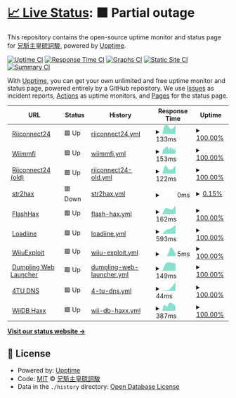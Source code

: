 # [📈 Live Status](https://Exorcism0666.github.io/upptime): <!--live status--> **🟧 Partial outage**

This repository contains the open-source uptime monitor and status page for [兄駈主皇硫詞駿](https://Exorcism0666.github.io/upptime), powered by [Upptime](https://github.com/upptime/upptime).

[![Uptime CI](https://github.com/Exorcism0666/upptime/workflows/Uptime%20CI/badge.svg)](https://github.com/Exorcism0666/upptime/actions?query=workflow%3A%22Uptime+CI%22)
[![Response Time CI](https://github.com/Exorcism0666/upptime/workflows/Response%20Time%20CI/badge.svg)](https://github.com/Exorcism0666/upptime/actions?query=workflow%3A%22Response+Time+CI%22)
[![Graphs CI](https://github.com/Exorcism0666/upptime/workflows/Graphs%20CI/badge.svg)](https://github.com/Exorcism0666/upptime/actions?query=workflow%3A%22Graphs+CI%22)
[![Static Site CI](https://github.com/Exorcism0666/upptime/workflows/Static%20Site%20CI/badge.svg)](https://github.com/Exorcism0666/upptime/actions?query=workflow%3A%22Static+Site+CI%22)
[![Summary CI](https://github.com/Exorcism0666/upptime/workflows/Summary%20CI/badge.svg)](https://github.com/Exorcism0666/upptime/actions?query=workflow%3A%22Summary+CI%22)

With [Upptime](https://upptime.js.org), you can get your own unlimited and free uptime monitor and status page, powered entirely by a GitHub repository. We use [Issues](https://github.com/Exorcism0666/upptime/issues) as incident reports, [Actions](https://github.com/Exorcism0666/upptime/actions) as uptime monitors, and [Pages](https://Exorcism0666.github.io/upptime) for the status page.

<!--start: status pages-->
<!-- This summary is generated by Upptime (https://github.com/upptime/upptime) -->
<!-- Do not edit this manually, your changes will be overwritten -->
<!-- prettier-ignore -->
| URL | Status | History | Response Time | Uptime |
| --- | ------ | ------- | ------------- | ------ |
| <img alt="" src="https://favicons.githubusercontent.com/null" height="13"> [Riiconnect24](167.86.108.126) | 🟩 Up | [riiconnect24.yml](https://github.com/Exorcism0666/UpTime/commits/HEAD/history/riiconnect24.yml) | <details><summary><img alt="Response time graph" src="./graphs/riiconnect24/response-time-week.png" height="20"> 133ms</summary><br><a href="https://exorcism0666.github.io/UpTime/history/riiconnect24"><img alt="Response time 133" src="https://img.shields.io/endpoint?url=https%3A%2F%2Fraw.githubusercontent.com%2FExorcism0666%2FUpTime%2FHEAD%2Fapi%2Friiconnect24%2Fresponse-time.json"></a><br><a href="https://exorcism0666.github.io/UpTime/history/riiconnect24"><img alt="24-hour response time 133" src="https://img.shields.io/endpoint?url=https%3A%2F%2Fraw.githubusercontent.com%2FExorcism0666%2FUpTime%2FHEAD%2Fapi%2Friiconnect24%2Fresponse-time-day.json"></a><br><a href="https://exorcism0666.github.io/UpTime/history/riiconnect24"><img alt="7-day response time 133" src="https://img.shields.io/endpoint?url=https%3A%2F%2Fraw.githubusercontent.com%2FExorcism0666%2FUpTime%2FHEAD%2Fapi%2Friiconnect24%2Fresponse-time-week.json"></a><br><a href="https://exorcism0666.github.io/UpTime/history/riiconnect24"><img alt="30-day response time 133" src="https://img.shields.io/endpoint?url=https%3A%2F%2Fraw.githubusercontent.com%2FExorcism0666%2FUpTime%2FHEAD%2Fapi%2Friiconnect24%2Fresponse-time-month.json"></a><br><a href="https://exorcism0666.github.io/UpTime/history/riiconnect24"><img alt="1-year response time 133" src="https://img.shields.io/endpoint?url=https%3A%2F%2Fraw.githubusercontent.com%2FExorcism0666%2FUpTime%2FHEAD%2Fapi%2Friiconnect24%2Fresponse-time-year.json"></a></details> | <details><summary><a href="https://exorcism0666.github.io/UpTime/history/riiconnect24">100.00%</a></summary><a href="https://exorcism0666.github.io/UpTime/history/riiconnect24"><img alt="All-time uptime 100.00%" src="https://img.shields.io/endpoint?url=https%3A%2F%2Fraw.githubusercontent.com%2FExorcism0666%2FUpTime%2FHEAD%2Fapi%2Friiconnect24%2Fuptime.json"></a><br><a href="https://exorcism0666.github.io/UpTime/history/riiconnect24"><img alt="24-hour uptime 100.00%" src="https://img.shields.io/endpoint?url=https%3A%2F%2Fraw.githubusercontent.com%2FExorcism0666%2FUpTime%2FHEAD%2Fapi%2Friiconnect24%2Fuptime-day.json"></a><br><a href="https://exorcism0666.github.io/UpTime/history/riiconnect24"><img alt="7-day uptime 100.00%" src="https://img.shields.io/endpoint?url=https%3A%2F%2Fraw.githubusercontent.com%2FExorcism0666%2FUpTime%2FHEAD%2Fapi%2Friiconnect24%2Fuptime-week.json"></a><br><a href="https://exorcism0666.github.io/UpTime/history/riiconnect24"><img alt="30-day uptime 100.00%" src="https://img.shields.io/endpoint?url=https%3A%2F%2Fraw.githubusercontent.com%2FExorcism0666%2FUpTime%2FHEAD%2Fapi%2Friiconnect24%2Fuptime-month.json"></a><br><a href="https://exorcism0666.github.io/UpTime/history/riiconnect24"><img alt="1-year uptime 100.00%" src="https://img.shields.io/endpoint?url=https%3A%2F%2Fraw.githubusercontent.com%2FExorcism0666%2FUpTime%2FHEAD%2Fapi%2Friiconnect24%2Fuptime-year.json"></a></details>
| <img alt="" src="https://favicons.githubusercontent.com/null" height="13"> [Wiimmfi](95.217.77.181) | 🟩 Up | [wiimmfi.yml](https://github.com/Exorcism0666/UpTime/commits/HEAD/history/wiimmfi.yml) | <details><summary><img alt="Response time graph" src="./graphs/wiimmfi/response-time-week.png" height="20"> 153ms</summary><br><a href="https://exorcism0666.github.io/UpTime/history/wiimmfi"><img alt="Response time 153" src="https://img.shields.io/endpoint?url=https%3A%2F%2Fraw.githubusercontent.com%2FExorcism0666%2FUpTime%2FHEAD%2Fapi%2Fwiimmfi%2Fresponse-time.json"></a><br><a href="https://exorcism0666.github.io/UpTime/history/wiimmfi"><img alt="24-hour response time 153" src="https://img.shields.io/endpoint?url=https%3A%2F%2Fraw.githubusercontent.com%2FExorcism0666%2FUpTime%2FHEAD%2Fapi%2Fwiimmfi%2Fresponse-time-day.json"></a><br><a href="https://exorcism0666.github.io/UpTime/history/wiimmfi"><img alt="7-day response time 153" src="https://img.shields.io/endpoint?url=https%3A%2F%2Fraw.githubusercontent.com%2FExorcism0666%2FUpTime%2FHEAD%2Fapi%2Fwiimmfi%2Fresponse-time-week.json"></a><br><a href="https://exorcism0666.github.io/UpTime/history/wiimmfi"><img alt="30-day response time 153" src="https://img.shields.io/endpoint?url=https%3A%2F%2Fraw.githubusercontent.com%2FExorcism0666%2FUpTime%2FHEAD%2Fapi%2Fwiimmfi%2Fresponse-time-month.json"></a><br><a href="https://exorcism0666.github.io/UpTime/history/wiimmfi"><img alt="1-year response time 153" src="https://img.shields.io/endpoint?url=https%3A%2F%2Fraw.githubusercontent.com%2FExorcism0666%2FUpTime%2FHEAD%2Fapi%2Fwiimmfi%2Fresponse-time-year.json"></a></details> | <details><summary><a href="https://exorcism0666.github.io/UpTime/history/wiimmfi">100.00%</a></summary><a href="https://exorcism0666.github.io/UpTime/history/wiimmfi"><img alt="All-time uptime 100.00%" src="https://img.shields.io/endpoint?url=https%3A%2F%2Fraw.githubusercontent.com%2FExorcism0666%2FUpTime%2FHEAD%2Fapi%2Fwiimmfi%2Fuptime.json"></a><br><a href="https://exorcism0666.github.io/UpTime/history/wiimmfi"><img alt="24-hour uptime 100.00%" src="https://img.shields.io/endpoint?url=https%3A%2F%2Fraw.githubusercontent.com%2FExorcism0666%2FUpTime%2FHEAD%2Fapi%2Fwiimmfi%2Fuptime-day.json"></a><br><a href="https://exorcism0666.github.io/UpTime/history/wiimmfi"><img alt="7-day uptime 100.00%" src="https://img.shields.io/endpoint?url=https%3A%2F%2Fraw.githubusercontent.com%2FExorcism0666%2FUpTime%2FHEAD%2Fapi%2Fwiimmfi%2Fuptime-week.json"></a><br><a href="https://exorcism0666.github.io/UpTime/history/wiimmfi"><img alt="30-day uptime 100.00%" src="https://img.shields.io/endpoint?url=https%3A%2F%2Fraw.githubusercontent.com%2FExorcism0666%2FUpTime%2FHEAD%2Fapi%2Fwiimmfi%2Fuptime-month.json"></a><br><a href="https://exorcism0666.github.io/UpTime/history/wiimmfi"><img alt="1-year uptime 100.00%" src="https://img.shields.io/endpoint?url=https%3A%2F%2Fraw.githubusercontent.com%2FExorcism0666%2FUpTime%2FHEAD%2Fapi%2Fwiimmfi%2Fuptime-year.json"></a></details>
| <img alt="" src="https://favicons.githubusercontent.com/null" height="13"> [Riiconnect24 (old)](164.132.44.106) | 🟩 Up | [riiconnect24-old.yml](https://github.com/Exorcism0666/UpTime/commits/HEAD/history/riiconnect24-old.yml) | <details><summary><img alt="Response time graph" src="./graphs/riiconnect24-old/response-time-week.png" height="20"> 122ms</summary><br><a href="https://exorcism0666.github.io/UpTime/history/riiconnect24-old"><img alt="Response time 122" src="https://img.shields.io/endpoint?url=https%3A%2F%2Fraw.githubusercontent.com%2FExorcism0666%2FUpTime%2FHEAD%2Fapi%2Friiconnect24-old%2Fresponse-time.json"></a><br><a href="https://exorcism0666.github.io/UpTime/history/riiconnect24-old"><img alt="24-hour response time 122" src="https://img.shields.io/endpoint?url=https%3A%2F%2Fraw.githubusercontent.com%2FExorcism0666%2FUpTime%2FHEAD%2Fapi%2Friiconnect24-old%2Fresponse-time-day.json"></a><br><a href="https://exorcism0666.github.io/UpTime/history/riiconnect24-old"><img alt="7-day response time 122" src="https://img.shields.io/endpoint?url=https%3A%2F%2Fraw.githubusercontent.com%2FExorcism0666%2FUpTime%2FHEAD%2Fapi%2Friiconnect24-old%2Fresponse-time-week.json"></a><br><a href="https://exorcism0666.github.io/UpTime/history/riiconnect24-old"><img alt="30-day response time 122" src="https://img.shields.io/endpoint?url=https%3A%2F%2Fraw.githubusercontent.com%2FExorcism0666%2FUpTime%2FHEAD%2Fapi%2Friiconnect24-old%2Fresponse-time-month.json"></a><br><a href="https://exorcism0666.github.io/UpTime/history/riiconnect24-old"><img alt="1-year response time 122" src="https://img.shields.io/endpoint?url=https%3A%2F%2Fraw.githubusercontent.com%2FExorcism0666%2FUpTime%2FHEAD%2Fapi%2Friiconnect24-old%2Fresponse-time-year.json"></a></details> | <details><summary><a href="https://exorcism0666.github.io/UpTime/history/riiconnect24-old">100.00%</a></summary><a href="https://exorcism0666.github.io/UpTime/history/riiconnect24-old"><img alt="All-time uptime 100.00%" src="https://img.shields.io/endpoint?url=https%3A%2F%2Fraw.githubusercontent.com%2FExorcism0666%2FUpTime%2FHEAD%2Fapi%2Friiconnect24-old%2Fuptime.json"></a><br><a href="https://exorcism0666.github.io/UpTime/history/riiconnect24-old"><img alt="24-hour uptime 100.00%" src="https://img.shields.io/endpoint?url=https%3A%2F%2Fraw.githubusercontent.com%2FExorcism0666%2FUpTime%2FHEAD%2Fapi%2Friiconnect24-old%2Fuptime-day.json"></a><br><a href="https://exorcism0666.github.io/UpTime/history/riiconnect24-old"><img alt="7-day uptime 100.00%" src="https://img.shields.io/endpoint?url=https%3A%2F%2Fraw.githubusercontent.com%2FExorcism0666%2FUpTime%2FHEAD%2Fapi%2Friiconnect24-old%2Fuptime-week.json"></a><br><a href="https://exorcism0666.github.io/UpTime/history/riiconnect24-old"><img alt="30-day uptime 100.00%" src="https://img.shields.io/endpoint?url=https%3A%2F%2Fraw.githubusercontent.com%2FExorcism0666%2FUpTime%2FHEAD%2Fapi%2Friiconnect24-old%2Fuptime-month.json"></a><br><a href="https://exorcism0666.github.io/UpTime/history/riiconnect24-old"><img alt="1-year uptime 100.00%" src="https://img.shields.io/endpoint?url=https%3A%2F%2Fraw.githubusercontent.com%2FExorcism0666%2FUpTime%2FHEAD%2Fapi%2Friiconnect24-old%2Fuptime-year.json"></a></details>
| <img alt="" src="https://favicons.githubusercontent.com/null" height="13"> [str2hax](18.188.135.9) | 🟥 Down | [str2hax.yml](https://github.com/Exorcism0666/UpTime/commits/HEAD/history/str2hax.yml) | <details><summary><img alt="Response time graph" src="./graphs/str2hax/response-time-week.png" height="20"> 0ms</summary><br><a href="https://exorcism0666.github.io/UpTime/history/str2hax"><img alt="Response time 0" src="https://img.shields.io/endpoint?url=https%3A%2F%2Fraw.githubusercontent.com%2FExorcism0666%2FUpTime%2FHEAD%2Fapi%2Fstr2hax%2Fresponse-time.json"></a><br><a href="https://exorcism0666.github.io/UpTime/history/str2hax"><img alt="24-hour response time 0" src="https://img.shields.io/endpoint?url=https%3A%2F%2Fraw.githubusercontent.com%2FExorcism0666%2FUpTime%2FHEAD%2Fapi%2Fstr2hax%2Fresponse-time-day.json"></a><br><a href="https://exorcism0666.github.io/UpTime/history/str2hax"><img alt="7-day response time 0" src="https://img.shields.io/endpoint?url=https%3A%2F%2Fraw.githubusercontent.com%2FExorcism0666%2FUpTime%2FHEAD%2Fapi%2Fstr2hax%2Fresponse-time-week.json"></a><br><a href="https://exorcism0666.github.io/UpTime/history/str2hax"><img alt="30-day response time 0" src="https://img.shields.io/endpoint?url=https%3A%2F%2Fraw.githubusercontent.com%2FExorcism0666%2FUpTime%2FHEAD%2Fapi%2Fstr2hax%2Fresponse-time-month.json"></a><br><a href="https://exorcism0666.github.io/UpTime/history/str2hax"><img alt="1-year response time 0" src="https://img.shields.io/endpoint?url=https%3A%2F%2Fraw.githubusercontent.com%2FExorcism0666%2FUpTime%2FHEAD%2Fapi%2Fstr2hax%2Fresponse-time-year.json"></a></details> | <details><summary><a href="https://exorcism0666.github.io/UpTime/history/str2hax">0.15%</a></summary><a href="https://exorcism0666.github.io/UpTime/history/str2hax"><img alt="All-time uptime 0.15%" src="https://img.shields.io/endpoint?url=https%3A%2F%2Fraw.githubusercontent.com%2FExorcism0666%2FUpTime%2FHEAD%2Fapi%2Fstr2hax%2Fuptime.json"></a><br><a href="https://exorcism0666.github.io/UpTime/history/str2hax"><img alt="24-hour uptime 0.15%" src="https://img.shields.io/endpoint?url=https%3A%2F%2Fraw.githubusercontent.com%2FExorcism0666%2FUpTime%2FHEAD%2Fapi%2Fstr2hax%2Fuptime-day.json"></a><br><a href="https://exorcism0666.github.io/UpTime/history/str2hax"><img alt="7-day uptime 0.15%" src="https://img.shields.io/endpoint?url=https%3A%2F%2Fraw.githubusercontent.com%2FExorcism0666%2FUpTime%2FHEAD%2Fapi%2Fstr2hax%2Fuptime-week.json"></a><br><a href="https://exorcism0666.github.io/UpTime/history/str2hax"><img alt="30-day uptime 0.15%" src="https://img.shields.io/endpoint?url=https%3A%2F%2Fraw.githubusercontent.com%2FExorcism0666%2FUpTime%2FHEAD%2Fapi%2Fstr2hax%2Fuptime-month.json"></a><br><a href="https://exorcism0666.github.io/UpTime/history/str2hax"><img alt="1-year uptime 0.15%" src="https://img.shields.io/endpoint?url=https%3A%2F%2Fraw.githubusercontent.com%2FExorcism0666%2FUpTime%2FHEAD%2Fapi%2Fstr2hax%2Fuptime-year.json"></a></details>
| <img alt="" src="https://favicons.githubusercontent.com/flashhax.com" height="13"> [FlashHax](https://flashhax.com/) | 🟩 Up | [flash-hax.yml](https://github.com/Exorcism0666/UpTime/commits/HEAD/history/flash-hax.yml) | <details><summary><img alt="Response time graph" src="./graphs/flash-hax/response-time-week.png" height="20"> 162ms</summary><br><a href="https://exorcism0666.github.io/UpTime/history/flash-hax"><img alt="Response time 162" src="https://img.shields.io/endpoint?url=https%3A%2F%2Fraw.githubusercontent.com%2FExorcism0666%2FUpTime%2FHEAD%2Fapi%2Fflash-hax%2Fresponse-time.json"></a><br><a href="https://exorcism0666.github.io/UpTime/history/flash-hax"><img alt="24-hour response time 162" src="https://img.shields.io/endpoint?url=https%3A%2F%2Fraw.githubusercontent.com%2FExorcism0666%2FUpTime%2FHEAD%2Fapi%2Fflash-hax%2Fresponse-time-day.json"></a><br><a href="https://exorcism0666.github.io/UpTime/history/flash-hax"><img alt="7-day response time 162" src="https://img.shields.io/endpoint?url=https%3A%2F%2Fraw.githubusercontent.com%2FExorcism0666%2FUpTime%2FHEAD%2Fapi%2Fflash-hax%2Fresponse-time-week.json"></a><br><a href="https://exorcism0666.github.io/UpTime/history/flash-hax"><img alt="30-day response time 162" src="https://img.shields.io/endpoint?url=https%3A%2F%2Fraw.githubusercontent.com%2FExorcism0666%2FUpTime%2FHEAD%2Fapi%2Fflash-hax%2Fresponse-time-month.json"></a><br><a href="https://exorcism0666.github.io/UpTime/history/flash-hax"><img alt="1-year response time 162" src="https://img.shields.io/endpoint?url=https%3A%2F%2Fraw.githubusercontent.com%2FExorcism0666%2FUpTime%2FHEAD%2Fapi%2Fflash-hax%2Fresponse-time-year.json"></a></details> | <details><summary><a href="https://exorcism0666.github.io/UpTime/history/flash-hax">100.00%</a></summary><a href="https://exorcism0666.github.io/UpTime/history/flash-hax"><img alt="All-time uptime 100.00%" src="https://img.shields.io/endpoint?url=https%3A%2F%2Fraw.githubusercontent.com%2FExorcism0666%2FUpTime%2FHEAD%2Fapi%2Fflash-hax%2Fuptime.json"></a><br><a href="https://exorcism0666.github.io/UpTime/history/flash-hax"><img alt="24-hour uptime 100.00%" src="https://img.shields.io/endpoint?url=https%3A%2F%2Fraw.githubusercontent.com%2FExorcism0666%2FUpTime%2FHEAD%2Fapi%2Fflash-hax%2Fuptime-day.json"></a><br><a href="https://exorcism0666.github.io/UpTime/history/flash-hax"><img alt="7-day uptime 100.00%" src="https://img.shields.io/endpoint?url=https%3A%2F%2Fraw.githubusercontent.com%2FExorcism0666%2FUpTime%2FHEAD%2Fapi%2Fflash-hax%2Fuptime-week.json"></a><br><a href="https://exorcism0666.github.io/UpTime/history/flash-hax"><img alt="30-day uptime 100.00%" src="https://img.shields.io/endpoint?url=https%3A%2F%2Fraw.githubusercontent.com%2FExorcism0666%2FUpTime%2FHEAD%2Fapi%2Fflash-hax%2Fuptime-month.json"></a><br><a href="https://exorcism0666.github.io/UpTime/history/flash-hax"><img alt="1-year uptime 100.00%" src="https://img.shields.io/endpoint?url=https%3A%2F%2Fraw.githubusercontent.com%2FExorcism0666%2FUpTime%2FHEAD%2Fapi%2Fflash-hax%2Fuptime-year.json"></a></details>
| <img alt="" src="https://favicons.githubusercontent.com/null" height="13"> [Loadiine](loadiine.ovh) | 🟩 Up | [loadiine.yml](https://github.com/Exorcism0666/UpTime/commits/HEAD/history/loadiine.yml) | <details><summary><img alt="Response time graph" src="./graphs/loadiine/response-time-week.png" height="20"> 593ms</summary><br><a href="https://exorcism0666.github.io/UpTime/history/loadiine"><img alt="Response time 593" src="https://img.shields.io/endpoint?url=https%3A%2F%2Fraw.githubusercontent.com%2FExorcism0666%2FUpTime%2FHEAD%2Fapi%2Floadiine%2Fresponse-time.json"></a><br><a href="https://exorcism0666.github.io/UpTime/history/loadiine"><img alt="24-hour response time 593" src="https://img.shields.io/endpoint?url=https%3A%2F%2Fraw.githubusercontent.com%2FExorcism0666%2FUpTime%2FHEAD%2Fapi%2Floadiine%2Fresponse-time-day.json"></a><br><a href="https://exorcism0666.github.io/UpTime/history/loadiine"><img alt="7-day response time 593" src="https://img.shields.io/endpoint?url=https%3A%2F%2Fraw.githubusercontent.com%2FExorcism0666%2FUpTime%2FHEAD%2Fapi%2Floadiine%2Fresponse-time-week.json"></a><br><a href="https://exorcism0666.github.io/UpTime/history/loadiine"><img alt="30-day response time 593" src="https://img.shields.io/endpoint?url=https%3A%2F%2Fraw.githubusercontent.com%2FExorcism0666%2FUpTime%2FHEAD%2Fapi%2Floadiine%2Fresponse-time-month.json"></a><br><a href="https://exorcism0666.github.io/UpTime/history/loadiine"><img alt="1-year response time 593" src="https://img.shields.io/endpoint?url=https%3A%2F%2Fraw.githubusercontent.com%2FExorcism0666%2FUpTime%2FHEAD%2Fapi%2Floadiine%2Fresponse-time-year.json"></a></details> | <details><summary><a href="https://exorcism0666.github.io/UpTime/history/loadiine">100.00%</a></summary><a href="https://exorcism0666.github.io/UpTime/history/loadiine"><img alt="All-time uptime 100.00%" src="https://img.shields.io/endpoint?url=https%3A%2F%2Fraw.githubusercontent.com%2FExorcism0666%2FUpTime%2FHEAD%2Fapi%2Floadiine%2Fuptime.json"></a><br><a href="https://exorcism0666.github.io/UpTime/history/loadiine"><img alt="24-hour uptime 100.00%" src="https://img.shields.io/endpoint?url=https%3A%2F%2Fraw.githubusercontent.com%2FExorcism0666%2FUpTime%2FHEAD%2Fapi%2Floadiine%2Fuptime-day.json"></a><br><a href="https://exorcism0666.github.io/UpTime/history/loadiine"><img alt="7-day uptime 100.00%" src="https://img.shields.io/endpoint?url=https%3A%2F%2Fraw.githubusercontent.com%2FExorcism0666%2FUpTime%2FHEAD%2Fapi%2Floadiine%2Fuptime-week.json"></a><br><a href="https://exorcism0666.github.io/UpTime/history/loadiine"><img alt="30-day uptime 100.00%" src="https://img.shields.io/endpoint?url=https%3A%2F%2Fraw.githubusercontent.com%2FExorcism0666%2FUpTime%2FHEAD%2Fapi%2Floadiine%2Fuptime-month.json"></a><br><a href="https://exorcism0666.github.io/UpTime/history/loadiine"><img alt="1-year uptime 100.00%" src="https://img.shields.io/endpoint?url=https%3A%2F%2Fraw.githubusercontent.com%2FExorcism0666%2FUpTime%2FHEAD%2Fapi%2Floadiine%2Fuptime-year.json"></a></details>
| <img alt="" src="https://favicons.githubusercontent.com/wiiuexploit.xyz" height="13"> [WiiuExploit](http://wiiuexploit.xyz) | 🟩 Up | [wiiu-exploit.yml](https://github.com/Exorcism0666/UpTime/commits/HEAD/history/wiiu-exploit.yml) | <details><summary><img alt="Response time graph" src="./graphs/wiiu-exploit/response-time-week.png" height="20"> 5ms</summary><br><a href="https://exorcism0666.github.io/UpTime/history/wiiu-exploit"><img alt="Response time 5" src="https://img.shields.io/endpoint?url=https%3A%2F%2Fraw.githubusercontent.com%2FExorcism0666%2FUpTime%2FHEAD%2Fapi%2Fwiiu-exploit%2Fresponse-time.json"></a><br><a href="https://exorcism0666.github.io/UpTime/history/wiiu-exploit"><img alt="24-hour response time 5" src="https://img.shields.io/endpoint?url=https%3A%2F%2Fraw.githubusercontent.com%2FExorcism0666%2FUpTime%2FHEAD%2Fapi%2Fwiiu-exploit%2Fresponse-time-day.json"></a><br><a href="https://exorcism0666.github.io/UpTime/history/wiiu-exploit"><img alt="7-day response time 5" src="https://img.shields.io/endpoint?url=https%3A%2F%2Fraw.githubusercontent.com%2FExorcism0666%2FUpTime%2FHEAD%2Fapi%2Fwiiu-exploit%2Fresponse-time-week.json"></a><br><a href="https://exorcism0666.github.io/UpTime/history/wiiu-exploit"><img alt="30-day response time 5" src="https://img.shields.io/endpoint?url=https%3A%2F%2Fraw.githubusercontent.com%2FExorcism0666%2FUpTime%2FHEAD%2Fapi%2Fwiiu-exploit%2Fresponse-time-month.json"></a><br><a href="https://exorcism0666.github.io/UpTime/history/wiiu-exploit"><img alt="1-year response time 5" src="https://img.shields.io/endpoint?url=https%3A%2F%2Fraw.githubusercontent.com%2FExorcism0666%2FUpTime%2FHEAD%2Fapi%2Fwiiu-exploit%2Fresponse-time-year.json"></a></details> | <details><summary><a href="https://exorcism0666.github.io/UpTime/history/wiiu-exploit">100.00%</a></summary><a href="https://exorcism0666.github.io/UpTime/history/wiiu-exploit"><img alt="All-time uptime 100.00%" src="https://img.shields.io/endpoint?url=https%3A%2F%2Fraw.githubusercontent.com%2FExorcism0666%2FUpTime%2FHEAD%2Fapi%2Fwiiu-exploit%2Fuptime.json"></a><br><a href="https://exorcism0666.github.io/UpTime/history/wiiu-exploit"><img alt="24-hour uptime 100.00%" src="https://img.shields.io/endpoint?url=https%3A%2F%2Fraw.githubusercontent.com%2FExorcism0666%2FUpTime%2FHEAD%2Fapi%2Fwiiu-exploit%2Fuptime-day.json"></a><br><a href="https://exorcism0666.github.io/UpTime/history/wiiu-exploit"><img alt="7-day uptime 100.00%" src="https://img.shields.io/endpoint?url=https%3A%2F%2Fraw.githubusercontent.com%2FExorcism0666%2FUpTime%2FHEAD%2Fapi%2Fwiiu-exploit%2Fuptime-week.json"></a><br><a href="https://exorcism0666.github.io/UpTime/history/wiiu-exploit"><img alt="30-day uptime 100.00%" src="https://img.shields.io/endpoint?url=https%3A%2F%2Fraw.githubusercontent.com%2FExorcism0666%2FUpTime%2FHEAD%2Fapi%2Fwiiu-exploit%2Fuptime-month.json"></a><br><a href="https://exorcism0666.github.io/UpTime/history/wiiu-exploit"><img alt="1-year uptime 100.00%" src="https://img.shields.io/endpoint?url=https%3A%2F%2Fraw.githubusercontent.com%2FExorcism0666%2FUpTime%2FHEAD%2Fapi%2Fwiiu-exploit%2Fuptime-year.json"></a></details>
| <img alt="" src="https://favicons.githubusercontent.com/dumplingapp.com" height="13"> [Dumpling Web Launcher](https://dumplingapp.com/) | 🟩 Up | [dumpling-web-launcher.yml](https://github.com/Exorcism0666/UpTime/commits/HEAD/history/dumpling-web-launcher.yml) | <details><summary><img alt="Response time graph" src="./graphs/dumpling-web-launcher/response-time-week.png" height="20"> 149ms</summary><br><a href="https://exorcism0666.github.io/UpTime/history/dumpling-web-launcher"><img alt="Response time 149" src="https://img.shields.io/endpoint?url=https%3A%2F%2Fraw.githubusercontent.com%2FExorcism0666%2FUpTime%2FHEAD%2Fapi%2Fdumpling-web-launcher%2Fresponse-time.json"></a><br><a href="https://exorcism0666.github.io/UpTime/history/dumpling-web-launcher"><img alt="24-hour response time 149" src="https://img.shields.io/endpoint?url=https%3A%2F%2Fraw.githubusercontent.com%2FExorcism0666%2FUpTime%2FHEAD%2Fapi%2Fdumpling-web-launcher%2Fresponse-time-day.json"></a><br><a href="https://exorcism0666.github.io/UpTime/history/dumpling-web-launcher"><img alt="7-day response time 149" src="https://img.shields.io/endpoint?url=https%3A%2F%2Fraw.githubusercontent.com%2FExorcism0666%2FUpTime%2FHEAD%2Fapi%2Fdumpling-web-launcher%2Fresponse-time-week.json"></a><br><a href="https://exorcism0666.github.io/UpTime/history/dumpling-web-launcher"><img alt="30-day response time 149" src="https://img.shields.io/endpoint?url=https%3A%2F%2Fraw.githubusercontent.com%2FExorcism0666%2FUpTime%2FHEAD%2Fapi%2Fdumpling-web-launcher%2Fresponse-time-month.json"></a><br><a href="https://exorcism0666.github.io/UpTime/history/dumpling-web-launcher"><img alt="1-year response time 149" src="https://img.shields.io/endpoint?url=https%3A%2F%2Fraw.githubusercontent.com%2FExorcism0666%2FUpTime%2FHEAD%2Fapi%2Fdumpling-web-launcher%2Fresponse-time-year.json"></a></details> | <details><summary><a href="https://exorcism0666.github.io/UpTime/history/dumpling-web-launcher">100.00%</a></summary><a href="https://exorcism0666.github.io/UpTime/history/dumpling-web-launcher"><img alt="All-time uptime 100.00%" src="https://img.shields.io/endpoint?url=https%3A%2F%2Fraw.githubusercontent.com%2FExorcism0666%2FUpTime%2FHEAD%2Fapi%2Fdumpling-web-launcher%2Fuptime.json"></a><br><a href="https://exorcism0666.github.io/UpTime/history/dumpling-web-launcher"><img alt="24-hour uptime 100.00%" src="https://img.shields.io/endpoint?url=https%3A%2F%2Fraw.githubusercontent.com%2FExorcism0666%2FUpTime%2FHEAD%2Fapi%2Fdumpling-web-launcher%2Fuptime-day.json"></a><br><a href="https://exorcism0666.github.io/UpTime/history/dumpling-web-launcher"><img alt="7-day uptime 100.00%" src="https://img.shields.io/endpoint?url=https%3A%2F%2Fraw.githubusercontent.com%2FExorcism0666%2FUpTime%2FHEAD%2Fapi%2Fdumpling-web-launcher%2Fuptime-week.json"></a><br><a href="https://exorcism0666.github.io/UpTime/history/dumpling-web-launcher"><img alt="30-day uptime 100.00%" src="https://img.shields.io/endpoint?url=https%3A%2F%2Fraw.githubusercontent.com%2FExorcism0666%2FUpTime%2FHEAD%2Fapi%2Fdumpling-web-launcher%2Fuptime-month.json"></a><br><a href="https://exorcism0666.github.io/UpTime/history/dumpling-web-launcher"><img alt="1-year uptime 100.00%" src="https://img.shields.io/endpoint?url=https%3A%2F%2Fraw.githubusercontent.com%2FExorcism0666%2FUpTime%2FHEAD%2Fapi%2Fdumpling-web-launcher%2Fuptime-year.json"></a></details>
| <img alt="" src="https://favicons.githubusercontent.com/null" height="13"> [4TU DNS](45.55.142.122) | 🟩 Up | [4-tu-dns.yml](https://github.com/Exorcism0666/UpTime/commits/HEAD/history/4-tu-dns.yml) | <details><summary><img alt="Response time graph" src="./graphs/4-tu-dns/response-time-week.png" height="20"> 44ms</summary><br><a href="https://exorcism0666.github.io/UpTime/history/4-tu-dns"><img alt="Response time 44" src="https://img.shields.io/endpoint?url=https%3A%2F%2Fraw.githubusercontent.com%2FExorcism0666%2FUpTime%2FHEAD%2Fapi%2F4-tu-dns%2Fresponse-time.json"></a><br><a href="https://exorcism0666.github.io/UpTime/history/4-tu-dns"><img alt="24-hour response time 44" src="https://img.shields.io/endpoint?url=https%3A%2F%2Fraw.githubusercontent.com%2FExorcism0666%2FUpTime%2FHEAD%2Fapi%2F4-tu-dns%2Fresponse-time-day.json"></a><br><a href="https://exorcism0666.github.io/UpTime/history/4-tu-dns"><img alt="7-day response time 44" src="https://img.shields.io/endpoint?url=https%3A%2F%2Fraw.githubusercontent.com%2FExorcism0666%2FUpTime%2FHEAD%2Fapi%2F4-tu-dns%2Fresponse-time-week.json"></a><br><a href="https://exorcism0666.github.io/UpTime/history/4-tu-dns"><img alt="30-day response time 44" src="https://img.shields.io/endpoint?url=https%3A%2F%2Fraw.githubusercontent.com%2FExorcism0666%2FUpTime%2FHEAD%2Fapi%2F4-tu-dns%2Fresponse-time-month.json"></a><br><a href="https://exorcism0666.github.io/UpTime/history/4-tu-dns"><img alt="1-year response time 44" src="https://img.shields.io/endpoint?url=https%3A%2F%2Fraw.githubusercontent.com%2FExorcism0666%2FUpTime%2FHEAD%2Fapi%2F4-tu-dns%2Fresponse-time-year.json"></a></details> | <details><summary><a href="https://exorcism0666.github.io/UpTime/history/4-tu-dns">100.00%</a></summary><a href="https://exorcism0666.github.io/UpTime/history/4-tu-dns"><img alt="All-time uptime 100.00%" src="https://img.shields.io/endpoint?url=https%3A%2F%2Fraw.githubusercontent.com%2FExorcism0666%2FUpTime%2FHEAD%2Fapi%2F4-tu-dns%2Fuptime.json"></a><br><a href="https://exorcism0666.github.io/UpTime/history/4-tu-dns"><img alt="24-hour uptime 100.00%" src="https://img.shields.io/endpoint?url=https%3A%2F%2Fraw.githubusercontent.com%2FExorcism0666%2FUpTime%2FHEAD%2Fapi%2F4-tu-dns%2Fuptime-day.json"></a><br><a href="https://exorcism0666.github.io/UpTime/history/4-tu-dns"><img alt="7-day uptime 100.00%" src="https://img.shields.io/endpoint?url=https%3A%2F%2Fraw.githubusercontent.com%2FExorcism0666%2FUpTime%2FHEAD%2Fapi%2F4-tu-dns%2Fuptime-week.json"></a><br><a href="https://exorcism0666.github.io/UpTime/history/4-tu-dns"><img alt="30-day uptime 100.00%" src="https://img.shields.io/endpoint?url=https%3A%2F%2Fraw.githubusercontent.com%2FExorcism0666%2FUpTime%2FHEAD%2Fapi%2F4-tu-dns%2Fuptime-month.json"></a><br><a href="https://exorcism0666.github.io/UpTime/history/4-tu-dns"><img alt="1-year uptime 100.00%" src="https://img.shields.io/endpoint?url=https%3A%2F%2Fraw.githubusercontent.com%2FExorcism0666%2FUpTime%2FHEAD%2Fapi%2F4-tu-dns%2Fuptime-year.json"></a></details>
| <img alt="" src="https://favicons.githubusercontent.com/u.wiidb.de" height="13"> [WiiDB Haxx](http://u.wiidb.de/) | 🟩 Up | [wii-db-haxx.yml](https://github.com/Exorcism0666/UpTime/commits/HEAD/history/wii-db-haxx.yml) | <details><summary><img alt="Response time graph" src="./graphs/wii-db-haxx/response-time-week.png" height="20"> 387ms</summary><br><a href="https://exorcism0666.github.io/UpTime/history/wii-db-haxx"><img alt="Response time 387" src="https://img.shields.io/endpoint?url=https%3A%2F%2Fraw.githubusercontent.com%2FExorcism0666%2FUpTime%2FHEAD%2Fapi%2Fwii-db-haxx%2Fresponse-time.json"></a><br><a href="https://exorcism0666.github.io/UpTime/history/wii-db-haxx"><img alt="24-hour response time 387" src="https://img.shields.io/endpoint?url=https%3A%2F%2Fraw.githubusercontent.com%2FExorcism0666%2FUpTime%2FHEAD%2Fapi%2Fwii-db-haxx%2Fresponse-time-day.json"></a><br><a href="https://exorcism0666.github.io/UpTime/history/wii-db-haxx"><img alt="7-day response time 387" src="https://img.shields.io/endpoint?url=https%3A%2F%2Fraw.githubusercontent.com%2FExorcism0666%2FUpTime%2FHEAD%2Fapi%2Fwii-db-haxx%2Fresponse-time-week.json"></a><br><a href="https://exorcism0666.github.io/UpTime/history/wii-db-haxx"><img alt="30-day response time 387" src="https://img.shields.io/endpoint?url=https%3A%2F%2Fraw.githubusercontent.com%2FExorcism0666%2FUpTime%2FHEAD%2Fapi%2Fwii-db-haxx%2Fresponse-time-month.json"></a><br><a href="https://exorcism0666.github.io/UpTime/history/wii-db-haxx"><img alt="1-year response time 387" src="https://img.shields.io/endpoint?url=https%3A%2F%2Fraw.githubusercontent.com%2FExorcism0666%2FUpTime%2FHEAD%2Fapi%2Fwii-db-haxx%2Fresponse-time-year.json"></a></details> | <details><summary><a href="https://exorcism0666.github.io/UpTime/history/wii-db-haxx">100.00%</a></summary><a href="https://exorcism0666.github.io/UpTime/history/wii-db-haxx"><img alt="All-time uptime 100.00%" src="https://img.shields.io/endpoint?url=https%3A%2F%2Fraw.githubusercontent.com%2FExorcism0666%2FUpTime%2FHEAD%2Fapi%2Fwii-db-haxx%2Fuptime.json"></a><br><a href="https://exorcism0666.github.io/UpTime/history/wii-db-haxx"><img alt="24-hour uptime 100.00%" src="https://img.shields.io/endpoint?url=https%3A%2F%2Fraw.githubusercontent.com%2FExorcism0666%2FUpTime%2FHEAD%2Fapi%2Fwii-db-haxx%2Fuptime-day.json"></a><br><a href="https://exorcism0666.github.io/UpTime/history/wii-db-haxx"><img alt="7-day uptime 100.00%" src="https://img.shields.io/endpoint?url=https%3A%2F%2Fraw.githubusercontent.com%2FExorcism0666%2FUpTime%2FHEAD%2Fapi%2Fwii-db-haxx%2Fuptime-week.json"></a><br><a href="https://exorcism0666.github.io/UpTime/history/wii-db-haxx"><img alt="30-day uptime 100.00%" src="https://img.shields.io/endpoint?url=https%3A%2F%2Fraw.githubusercontent.com%2FExorcism0666%2FUpTime%2FHEAD%2Fapi%2Fwii-db-haxx%2Fuptime-month.json"></a><br><a href="https://exorcism0666.github.io/UpTime/history/wii-db-haxx"><img alt="1-year uptime 100.00%" src="https://img.shields.io/endpoint?url=https%3A%2F%2Fraw.githubusercontent.com%2FExorcism0666%2FUpTime%2FHEAD%2Fapi%2Fwii-db-haxx%2Fuptime-year.json"></a></details>

<!--end: status pages-->

[**Visit our status website →**](https://Exorcism0666.github.io/upptime)

## 📄 License

- Powered by: [Upptime](https://github.com/upptime/upptime)
- Code: [MIT](./LICENSE) © [兄駈主皇硫詞駿](https://Exorcism0666.github.io/upptime)
- Data in the `./history` directory: [Open Database License](https://opendatacommons.org/licenses/odbl/1-0/)
